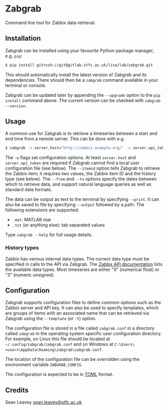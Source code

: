 # Zabgrab
Command line tool for Zabbix data retrieval.

## Installation
Zabgrab can be installed using your favourite Python package manager, e.g. `pip`:

```bash
$ pip install git+ssh://git@gitlab.stfc.ac.uk/lisa/lab/zabgrab.git
```

This should automatically install the latest version of Zabgrab and its dependencies.
There should then be a `zabgrab` command available in your terminal or console.

Zabgrab can be updated later by appending the `--upgrade` option to the `pip install`
command above. The current version can be checked with `zabgrab --version`.

## Usage
A common use for Zabgrab is to retrieve a timeseries between a start and end time from
a remote server. This can be done with e.g.

```bash
$ zabgrab -o server.host="http://zabbix.example.org/" -o server.api_token="xyz" --itemid 123 0 --from "1 hour ago" --to "now"
```

The `-o` flags set configuration options. At least `server.host` and `server.api_token`
are required if Zabgrab cannot find a local user configuration file (see below). The
`--itemid` option tells Zabgrab to retrieve the Zabbix item; it requires two values, the
Zabbix item ID and the history type (see below). The `--from` and `--to` options specify
the dates between which to retrieve data, and support natural language queries as well
as standard date formats.

The data can be output as text to the terminal by specifying `--print`. It can also
be saved to file by specifying `--output` followed by a path. The following extensions
are supported:

- `.mat`: MATLAB mat
- `.txt` (or anything else): tab separated values

Type `zabgrab --help` for full usage details.

### History types
Zabbix has various internal data types. The correct data type must be specified in calls
to the API via Zabgrab. The [Zabbix API
documentation](https://www.zabbix.com/documentation/current/en/manual/api/reference/history/get)
lists the available data types. Most timeseries are either "0" (numerical float) or "3"
(numeric unsigned).

## Configuration
Zabgrab supports configuration files to define common options such as the Zabbix server
and API key. It can also be used to specify templates, which are groups of items with
an associated name that can be retrieved via Zabgrab using the `--template` (or `-t`)
option.

The configuration file is stored in a file called `zabgrab.conf` in a directory called
`zabgrab` in the operating system specific user configuration directory. For example, on
Linux this file should be located at `~/.config/zabgrab/zabgrab.conf` and on Windows at
`C:\Users\<user>\AppData\Roaming\zabgrab\zabgrab.conf`.

The location of the configuration file can be overridden using the environment variable
`ZABGRAB_CONFIG`.

The configuration is expected to be in [TOML](https://toml.io/) format.

## Credits
Sean Leavey <sean.leavey@stfc.ac.uk>
